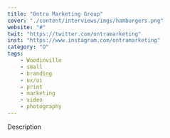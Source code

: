 ```yaml
---
title: "Ontra Marketing Group"
cover: "./content/interviews/imgs/hamburgers.png"
website: "#"
twit: "https://twitter.com/ontramarketing"
inst: "https://www.instagram.com/ontramarketing"
category: "O"
tags:
    - Woodinville
    - small
    - branding
    - ux/ui
    - print
    - marketing
    - video
    - photography
---
```


Description
